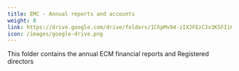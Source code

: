 ```yaml
---
title: EMC - Annual reports and accounts
weight: 8
link: https://drive.google.com/drive/folders/1ChpMv94-zIXJFEzCJx3KSFIiKSi1oDh7?usp=sharing
icon: /images/google-drive.png
---
```


This folder contains the annual ECM financial reports and Registered directors
